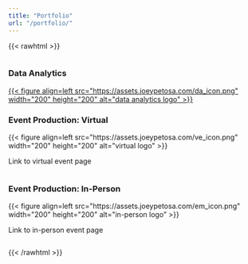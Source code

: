 ```yaml
---
title: "Portfolio"
url: "/portfolio/"
---
```



{{< rawhtml >}}
<div class="row">
  <div class="column">
    <div class="card">
      <h3>Data Analytics</h3>
      <a href="https://joeypetosa.github.io/bellabeat_cs/">{{< figure align=left src="https://assets.joeypetosa.com/da_icon.png" width="200" height="200" alt="data analytics logo" >}}</a>
    </div>
  </div>
  
  <div class="column">
    <div class="card">
      <h3>Event Production: Virtual</h3>
      {{< figure align=left src="https://assets.joeypetosa.com/ve_icon.png" width="200" height="200" alt="virtual logo" >}}
      <p>Link to virtual event page</p>
    </div>
  </div>
  
  <div class="column">
    <div class="card">
      <h3>Event Production: In-Person</h3>
      {{< figure align=left src="https://assets.joeypetosa.com/em_icon.png" width="200" height="200" alt="in-person logo" >}}
      <p>Link to in-person event page</p>
    </div>
  </div>
</div>

{{< /rawhtml >}}


